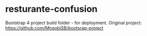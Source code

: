 # resturante-confusion
Bootstrap 4 project build folder - for deployment.
Original project: https://github.com/MnqobiSB/bootsrap-project
